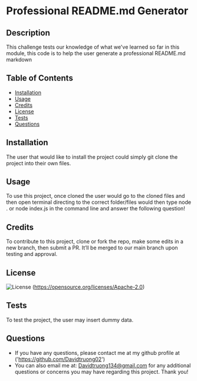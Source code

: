 # Professional README.md Generator

  ## Description
  This challenge tests our knowledge of what we've learned so far in this module, this code is to help the user generate a professional README.md markdown 
  

  ## Table of Contents
  - [Installation](#installation)
  - [Usage](#usage)
  - [Credits](#credits)
  - [License](#license)
  - [Tests](#tests)
  - [Questions](#questions)
  

  ## Installation
  The user that would like to install the project could simply git clone the project into their own files.
  

  ## Usage
  To use this project, once cloned the user would go to the cloned files and then open terminal directing to the correct folder/files would then type node . or node index.js in the command line and answer the following question!
   
  
  ## Credits
  To contribute to this project, clone or fork the repo, make some edits in a new branch, then submit a PR. It’ll be merged to our main branch upon testing and approval.
  

  ## License
  

  ![License](https://img.shields.io/badge/License-Apache%202.0-blue.svg) (https://opensource.org/licenses/Apache-2.0)

  
  ## Tests
  To test the project, the user may insert dummy data.


  ## Questions
  - If you have any questions, please contact me at my github profile at  ('https://github.com/Davidtruong02')
  - You can also email me at: Davidtruong134@gmail.com for any additional questions or concerns you may have regarding this project. Thank you!

  
  